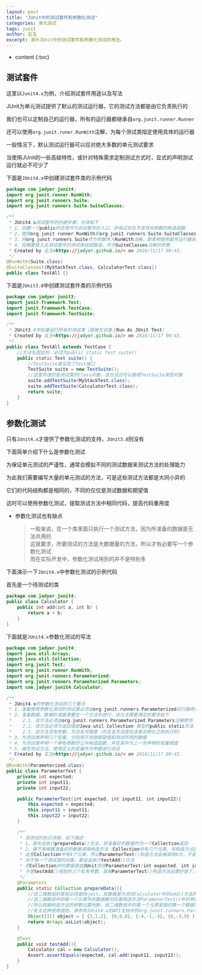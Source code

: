 ```yaml
---
layout: post
title: "JUnit中的测试套件和参数化测试"
categories: 单元测试
tags: junit
author: 玄玉
excerpt: 演示JUnit中的测试套件和参数化测试的用法。
---
```


* content
{:toc}


## 测试套件

这里以`Junit4.x`为例，介绍测试套件用途以及写法

JUnit为单元测试提供了默认的测试运行器，它的测试方法都是由它负责执行的

我们也可以定制自己的运行器，所有的运行器都继承自`org.junit.runner.Runner`

还可以使用`org.junit.runer.RunWith`注解，为每个测试类指定使用具体的运行器

一般情况下，默认测试运行器可以应对绝大多数的单元测试要求

当使用JUnit的一些高级特性，或针对特殊需求定制测试方式时，显式的声明测试运行就必不可少了

下面是`JUnit4.x`中创建测试套件类的示例代码

```java
package com.jadyer.junit4;
import org.junit.runner.RunWith;
import org.junit.runners.Suite;
import org.junit.runners.Suite.SuiteClasses;

/**
 * JUnit4.x测试套件的创建步骤，大体如下
 * 1、创建一个public的空类作为测试套件的入口，并保证存在不含任何参数的构造函数
 * 2、使用org.junit.runner.RunWith和org.junit.runners.Suite.SuiteClasses注解标注该空类
 * 3、将org.junit.runners.Suite作为参数传入RunWith注解，即表明使用套件运行器执行此类
 * 4、将需要放入此测试套件的测试类组成数组，作为SuiteClasses注解的参数
 * Created by 玄玉<https://jadyer.github.io/> on 2010/11/17 00:43.
 */
@RunWith(Suite.class)
@SuiteClasses({MyStackTest.class, CalculatorTest.class})
public class TestAll {}
```

下面是`JUnit3.8`中创建测试套件类的示例代码

```java
package com.jadyer.junit3;
import junit.framework.Test;
import junit.framework.TestCase;
import junit.framework.TestSuite;

/**
 * JUnit3.8中批量运行所有的测试类（直接在该类上Run As JUnit Test）
 * Created by 玄玉<https://jadyer.github.io/> on 2010/11/17 00:43.
 */
public class TestAll extends TestCase {
    //方法名固定的：必须为public static Test suite()
    public static Test suite() {
        //TestSuite类实现了Test接口
        TestSuite suite = new TestSuite();
        //这里传递的是测试类的Class对象。该方法还可以接收TestSuite类型对象
        suite.addTestSuite(MyStackTest.class);
        suite.addTestSuite(CalculatorTest.class);
        return suite;
    }
}
```

## 参数化测试

只有`JUnit4.x`才提供了参数化测试的支持，`JUnit3.8`则没有

下面简单介绍下什么是参数化测试

为保证单元测试的严谨性，通常会模拟不同的测试数据来测试方法的处理能力

为此我们需要编写大量的单元测试的方法，可是这些测试方法都是大同小异的

它们的代码结构都是相同的，不同的仅仅是测试数据和期望值

这时可以使用参数化测试，提取测试方法中相同代码，提高代码重用度

* 参数化测试也有缺点
     > 一般来说，在一个类里面只执行一个测试方法，因为所准备的数据是无法共用的<br>
这就要求，所要测试的方法是大数据量的方法，所以才有必要写一个参数化测试<br>
而在实际开发中，参数化测试用到的并不是特别多

下面演示一下`JUnit4.x`中参数化测试的示例代码

首先是一个待测试的类

```java
package com.jadyer.junit4;
public class Calculator {
    public int add(int a, int b) {
        return a + b;
    }
}
```

下面就是`JUnit4.x`参数化测试的写法

```java
package com.jadyer.junit4;
import java.util.Arrays;
import java.util.Collection;
import org.junit.Test;
import org.junit.runner.RunWith;
import org.junit.runners.Parameterized;
import org.junit.runners.Parameterized.Parameters;
import com.jadyer.junit4.Calculator;

/**
 * JUnit4.x的参数化测试的几个要点
 * 1、准备使用参数化测试的测试类必须由org.junit.runners.Parameterized运行器修饰
 * 2、准备数据。数据的准备需要在一个方法中进行，该方法需要满足的要求如下
 *    2.1、该方法必须由org.junit.runners.Parameterized.Parameters注解修饰
 *    2.2、该方法必须为返回值是Java.util.Collection 类型的public static方法
 *    2.3、该方法没有参数，方法名可随意（并且该方法是在该类实例化之前执行的）
 * 3、为测试类声明几个变量，分别用于存放期望值和测试所用的数据
 * 4、为测试类声明一个带有参数的公共构造函数，并在其中为上一步声明的变量赋值
 * 5、编写测试方法，使用定义的变量作为参数进行测试
 * Created by 玄玉<https://jadyer.github.io/> on 2010/11/17 00:43.
 */
@RunWith(Parameterized.class)
public class ParameterTest {
    private int expected;
    private int input11;
    private int input22;

    public ParameterTest(int expected, int input11, int input22){
        this.expected = expected;
        this.input11 = input11;
        this.input22 = input22;
    }

    /**
     * 该测试的执行流程，如下描述
     * 1、首先会执行prepareData()方法，将准备好的数据作为一个Collection返回
     * 2、接下来根据准备好的数据调用构造方法（Collection中有几个元素，该构造方法就会被调用几次）
     * 这里Collection中有4个元素，所以ParameterTest()构造方法会被调用4次，于是会产生4个该测试类的对象
     * 对于每一个测试类的对象，都会去执行testAdd()方法
     * 而Collection中的数据是由JUnit传给ParameterTest(int expected, int input11, int input22)构造方法的
     * 于是testAdd()用到的三个私有参数，就被ParameterTest()构造方法设置好值了，而它们三个的值就来自于Collection
     */
    @Parameters
    public static Collection prepareData(){
        //该二维数组的类型必须是Object，其数据是为测试Calculator中的add()方法而准备的
        //该二维数组中的每一个元素中的数据都对应着构造方法ParameterTest()中的参数的位置
        //所以依据构造方法的参数位置判断，该二维数组中的第一个元素里面的第一个数据等于后两个数据的和
        //有关这种使用规则，请参考JUnit4.x的API文档中的org.junit.runners.Parameterized类的说明
        Object[][] object = { {3,1,2}, {0,0,0}, {-4,-1,-3}, {6,-3,9} };
        return Arrays.asList(object);
    }

    @Test
    public void testAdd(){
        Calculator cal = new Calculator();
        Assert.assertEquals(expected, cal.add(input11, input22));
    }
}
```